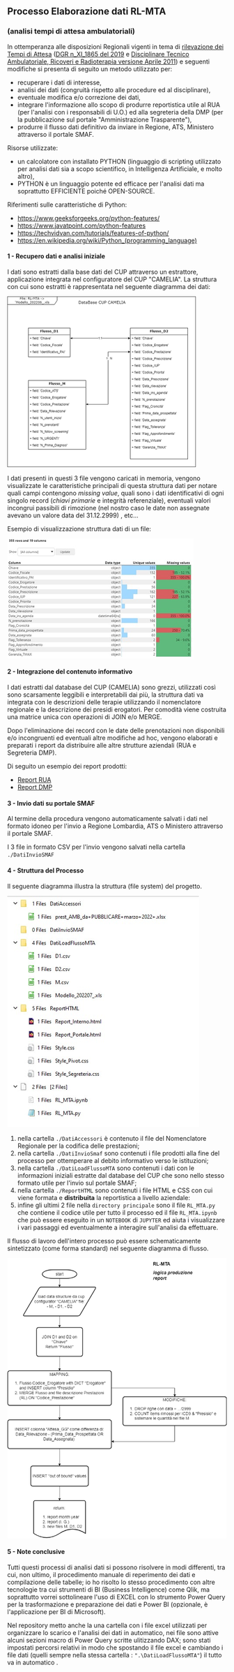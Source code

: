 ## Processo Elaborazione dati RL-MTA

### (analisi tempi di attesa ambulatoriali)



In ottemperanza alle disposizioni Regionali vigenti in tema di <u>rilevazione dei Tempi di Attesa</u> ([DGR n_XI_1865 del 2019](./Doc/DGR%20n_XI_1865%20del%202019%20tempi%20d'attesa.pdf) e [Disciplinare Tecnico Ambulatoriale, Ricoveri e Radioterapia versione Aprile 2011](./Doc/RL-MTA_DisciplinareTecnicoAnno_2011.pdf)) e seguenti modifiche si presenta di seguito un metodo utilizzato per:

- recuperare i dati di interesse,
- analisi dei dati (congruità rispetto alle procedure ed al disciplinare),
- eventuale modifica e/o correzione dei dati,
- integrare l'informazione allo scopo di produrre reportistica utile al RUA (per l'analisi con i responsabili di U.O.) ed alla segreteria della DMP (per la pubblicazione sul portale "Amministrazione Trasparente"),
- produrre il flusso dati definitivo da inviare in Regione, ATS, Ministero attraverso il portale SMAF.

Risorse utilizzate:

- un calcolatore con installato PYTHON (linguaggio di scripting utilizzato per analisi dati sia a scopo scientifico, in Intelligenza Artificiale, e molto altro),
- PYTHON è un linguaggio potente ed efficace per l'analisi dati ma soprattutto EFFICIENTE poiché OPEN-SOURCE.

Riferimenti sulle caratteristiche di Python: 

- https://www.geeksforgeeks.org/python-features/
- https://www.javatpoint.com/python-features
- https://techvidvan.com/tutorials/features-of-python/
- https://en.wikipedia.org/wiki/Python_(programming_language)



#### 1 - Recupero dati e analisi iniziale

I dati sono estratti dalla base dati del CUP attraverso un estrattore, applicazione integrata nel configuratore del CUP "CAMELIA". La struttura con cui sono estratti è rappresentata nel seguente diagramma dei dati:



![](./img/RL_MTA.drawio.png)

I dati presenti in questi 3 file vengono caricati in memoria, vengono visualizzate le caratteristiche principali di questa struttura dati per notare quali campi contengono *missing value*, quali sono i dati identificativi di ogni singolo record (*chiavi primarie* e integrità referenziale), eventuali valori incongrui passibili di rimozione (nel nostro caso le date non assegnate avevano un valore data del 31.12.2999) , etc...

Esempio di visualizzazione struttura dati di un file:

![DataTypeExample](./img/DataTypeExample.jpg)



#### 2 - Integrazione del contenuto informativo

 I dati estratti dal database del CUP (CAMELIA) sono grezzi, utilizzati così sono scarsamente leggibili e interpretabili dai più, la struttura dati va integrata  con le descrizioni delle terapie utilizzando il nomenclatore regionale e la descrizione dei presidi erogatori. Per comodità viene costruita una matrice unica con operazioni di JOIN e/o MERGE.

Dopo l'eliminazione dei record con le date delle prenotazioni non disponibili e/o incongruenti ed eventuali altre modifiche ad hoc, vengono elaborati e preparati i report da distribuire alle altre strutture aziendali (RUA e Segreteria DMP).

Di seguito un esempio dei report prodotti:

- [Report RUA](https://htmlpreview.github.io/?./ReportHTML/Report_Interno.html) 
- [Report DMP](https://htmlpreview.github.io/?./ReportHTML/Report_Portale.html) 



#### 3 - Invio dati su portale SMAF

Al termine della procedura vengono automaticamente salvati i dati nel formato idoneo per l'invio a Regione Lombardia, ATS o Ministero attraverso il portale SMAF. 

I 3 file in formato CSV per l'invio vengono salvati nella cartella `./DatiInvioSMAF`



#### 4 - Struttura del Processo

Il seguente diagramma illustra la struttura (file system) del progetto.

![StrutturaFileSystemProj](./img/StrutturaFileSystemProj.jpg)

1. nella cartella `./DatiAccessori` è contenuto il file del Nomenclatore Regionale per la codifica delle prestazioni;
2. nella cartella `./DatiInvioSmaf` sono contenuti i file prodotti alla fine del processo per ottemperare al debito informativo verso le istituzioni;
3. nella cartella `./DatiLoadFlussoMTA` sono contenuti i dati con le informazioni iniziali estratte dal database del CUP che sono nello stesso formato utile per l'invio sul portale SMAF;
4. nella cartella `./ReportHTML` sono contenuti i file HTML e CSS con cui viene formata e **distribuita** la reportistica  a livello aziendale:
5. infine gli ultimi 2 file nella `directory principale` sono il file `RL_MTA.py` che contiene il codice utile per tutto il processo ed il file `RL_MTA.ipynb` che può essere eseguito in un `NOTEBOOK` di `JUPYTER` ed aiuta i visualizzare i vari passaggi ed eventualmente  a interagire sull'analisi da effettuare.

Il flusso di lavoro dell'intero processo può essere schematicamente sintetizzato (come forma standard) nel seguente diagramma di flusso.

![Flow2_RL-MTA.drawio](./img/Flow2_RL-MTA.drawio.png)



#### 5 - Note conclusive

Tutti questi processi di analisi dati si possono risolvere in modi differenti, tra cui, non ultimo, il procedimento manuale di reperimento dei dati e compilazione delle tabelle; io ho risolto lo stesso procedimento con altre tecnologie tra cui strumenti di BI (Business Intelligence) come Qlik, ma soprattutto vorrei sottolineare l'uso di EXCEL con lo strumento Power Query per la trasformazione e preparazione dei dati e Power BI (opzionale, è l'applicazione per BI di Microsoft).

Nel repository metto anche la una cartella con i file excel utilizzati per organizzare lo scarico e l'analisi dei dati in automatico, nei file sono attive alcuni sezioni macro di Power Query scritte ulitizzando DAX; sono stati impostati percorsi relativi in modo che spostando il file excel e cambiando i file dati (quelli sempre nella stessa cartella : `".\DatiLoadFlussoMTA"`) il tutto va in automatico .
